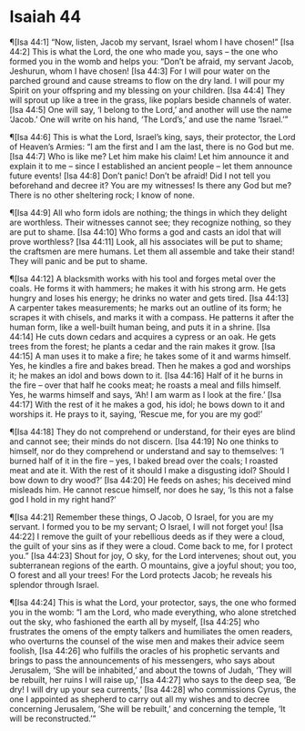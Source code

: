 # Isaiah 44

¶[Isa 44:1] “Now, listen, Jacob my servant, Israel whom I have chosen!”
[Isa 44:2] This is what the Lord, the one who made you, says – the one who formed you in the womb and helps you: “Don’t be afraid, my servant Jacob, Jeshurun, whom I have chosen!
[Isa 44:3] For I will pour water on the parched ground and cause streams to flow on the dry land. I will pour my Spirit on your offspring and my blessing on your children.
[Isa 44:4] They will sprout up like a tree in the grass, like poplars beside channels of water.
[Isa 44:5] One will say, ‘I belong to the Lord,’ and another will use the name ‘Jacob.’ One will write on his hand, ‘The Lord’s,’ and use the name ‘Israel.’”

¶[Isa 44:6] This is what the Lord, Israel’s king, says, their protector, the Lord of Heaven’s Armies: “I am the first and I am the last, there is no God but me.
[Isa 44:7] Who is like me? Let him make his claim! Let him announce it and explain it to me – since I established an ancient people – let them announce future events!
[Isa 44:8] Don’t panic! Don’t be afraid! Did I not tell you beforehand and decree it? You are my witnesses! Is there any God but me? There is no other sheltering rock; I know of none.

¶[Isa 44:9] All who form idols are nothing; the things in which they delight are worthless. Their witnesses cannot see; they recognize nothing, so they are put to shame.
[Isa 44:10] Who forms a god and casts an idol that will prove worthless?
[Isa 44:11] Look, all his associates will be put to shame; the craftsmen are mere humans. Let them all assemble and take their stand! They will panic and be put to shame.

¶[Isa 44:12] A blacksmith works with his tool and forges metal over the coals. He forms it with hammers; he makes it with his strong arm. He gets hungry and loses his energy; he drinks no water and gets tired.
[Isa 44:13] A carpenter takes measurements; he marks out an outline of its form; he scrapes it with chisels, and marks it with a compass. He patterns it after the human form, like a well-built human being, and puts it in a shrine.
[Isa 44:14] He cuts down cedars and acquires a cypress or an oak. He gets trees from the forest; he plants a cedar and the rain makes it grow.
[Isa 44:15] A man uses it to make a fire; he takes some of it and warms himself. Yes, he kindles a fire and bakes bread. Then he makes a god and worships it; he makes an idol and bows down to it.
[Isa 44:16] Half of it he burns in the fire – over that half he cooks meat; he roasts a meal and fills himself. Yes, he warms himself and says, ‘Ah! I am warm as I look at the fire.’
[Isa 44:17] With the rest of it he makes a god, his idol; he bows down to it and worships it. He prays to it, saying, ‘Rescue me, for you are my god!’

¶[Isa 44:18] They do not comprehend or understand, for their eyes are blind and cannot see; their minds do not discern.
[Isa 44:19] No one thinks to himself, nor do they comprehend or understand and say to themselves: ‘I burned half of it in the fire – yes, I baked bread over the coals; I roasted meat and ate it. With the rest of it should I make a disgusting idol? Should I bow down to dry wood?’
[Isa 44:20] He feeds on ashes; his deceived mind misleads him. He cannot rescue himself, nor does he say, ‘Is this not a false god I hold in my right hand?’

¶[Isa 44:21] Remember these things, O Jacob, O Israel, for you are my servant. I formed you to be my servant; O Israel, I will not forget you!
[Isa 44:22] I remove the guilt of your rebellious deeds as if they were a cloud, the guilt of your sins as if they were a cloud. Come back to me, for I protect you.”
[Isa 44:23] Shout for joy, O sky, for the Lord intervenes; shout out, you subterranean regions of the earth. O mountains, give a joyful shout; you too, O forest and all your trees! For the Lord protects Jacob; he reveals his splendor through Israel.

¶[Isa 44:24] This is what the Lord, your protector, says, the one who formed you in the womb: “I am the Lord, who made everything, who alone stretched out the sky, who fashioned the earth all by myself,
[Isa 44:25] who frustrates the omens of the empty talkers and humiliates the omen readers, who overturns the counsel of the wise men and makes their advice seem foolish,
[Isa 44:26] who fulfills the oracles of his prophetic servants and brings to pass the announcements of his messengers, who says about Jerusalem, ‘She will be inhabited,’ and about the towns of Judah, ‘They will be rebuilt, her ruins I will raise up,’
[Isa 44:27] who says to the deep sea, ‘Be dry! I will dry up your sea currents,’
[Isa 44:28] who commissions Cyrus, the one I appointed as shepherd to carry out all my wishes and to decree concerning Jerusalem, ‘She will be rebuilt,’ and concerning the temple, ‘It will be reconstructed.’”
